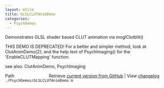 ```yaml
---
layout: mfile
title: GLSLCLUTAnimDemo
categories:
  - PsychDemos
---
```



Demonstrates GLSL shader based CLUT animation via moglClutblit\(\)

THIS DEMO IS DEPRECATED\! For a better and simpler method, look at
ClutAnimDemo\(2\); and the help text of PsychImaging\(\) for the
'EnableCLUTMapping' function.

see also: ClutAnimDemo, PsychImaging


<div class="code_header" style="text-align:right;">
  <span style="float:left;">Path&nbsp;&nbsp;</span> <span class="counter">Retrieve <a href=
  "https://raw.github.com/Psychtoolbox-3/Psychtoolbox-3/beta/./PsychDemos/GLSLCLUTAnimDemo.m">current version from GitHub</a> | View <a href=
  "https://github.com/Psychtoolbox-3/Psychtoolbox-3/commits/beta/./PsychDemos/GLSLCLUTAnimDemo.m">changelog</a></span>
</div>
<div class="code">
  <code>./PsychDemos/GLSLCLUTAnimDemo.m</code>
</div>

